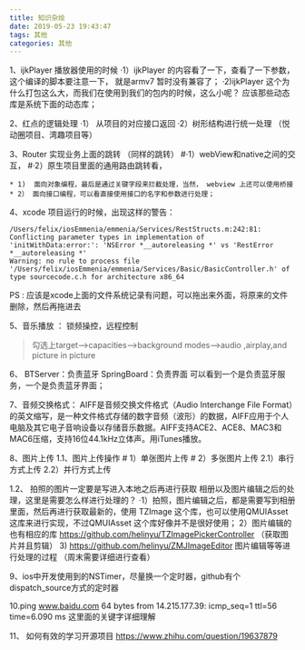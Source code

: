 ```yaml
---
title: 知识杂烩
date: 2019-05-23 19:43:47
tags: 其他
categories: 其他
---
```

1、ijkPlayer 播放器使用的时候
    ·1）ijkPlayer 的内容看了一下，查看了一下参数， 这个编译的脚本要注意一下， 就是armv7 暂时没有兼容了；
    ·2)ijkPlayer 这个为什么打包这么大，而我们在使用到我们的包内的时候，这么小呢？ 应该那些动态库是系统下面的动态库；

2、红点的逻辑处理
    ·1） 从项目的对应接口返回
    ·2）树形结构进行统一处理 （悦动圈项目、湾趣项目等）

3、Router 实现业务上面的跳转 （同样的跳转）
    #·1）webView和native之间的交互，
    #·2）原生项目里面的通用路由跳转看，

    * 1)  面向对象编程，最后是通过关键字段来拦截处理，当然， webview 上还可以使用桥接
    * 2） 面向接口编程，可以看直接使用接口的名字和参数进行处理；

4、xcode 项目运行的时候，出现这样的警告：
```
/Users/felix/iosEmmenia/emmenia/Services/RestStructs.m:242:81: 
Conflicting parameter types in implementation of 'initWithData:error:': 'NSError *__autoreleasing *' vs 'RestError *__autoreleasing *'
Warning: no rule to process file '/Users/felix/iosEmmenia/emmenia/Services/Basic/BasicController.h' of type sourcecode.c.h for architecture x86_64
```
PS : 应该是xcode上面的文件系统记录有问题，可以拖出来外面，将原来的文件删除，然后再拖进去

5、音乐播放 ： 锁频操控，远程控制
>勾选上target——>capacities——>background modes——>audio ,airplay,and picture in picture

6、
BTServer：负责蓝牙
SpringBoard：负责界面
可以看到一个是负责蓝牙服务，一个是负责蓝牙界面；

7、音频交换格式：
AIFF是音频交换文件格式（Audio Interchange File Format）的英文缩写，是一种文件格式存储的数字音频（波形）的数据，AIFF应用于个人电脑及其它电子音响设备以存储音乐数据。AIFF支持ACE2、ACE8、MAC3和MAC6压缩，支持16位44.1kHz立体声。用iTunes播放。

8、图片上传
1.1、图片上传操作 
    # 1）单张图片上传
    # 2）多张图片上传 2.1）串行方式上传 2.2）并行方式上传

1.2、 拍照的图片一定要是写进入本地之后再进行获取
相册以及图片编辑之后的处理，这里是需要怎么样进行处理的？
·1）拍照，图片编辑之后，都是需要写到相册里面，然后再进行获取最新的，使用 TZImage 这个库，也可以使用QMUIAsset这库来进行实现，不过QMUIAsset 这个库好像并不是很好使用；
2）图片编辑的也有相应的库  https://github.com/helinyu/TZImagePickerController （获取图片并且剪辑）
3) https://github.com/helinyu/ZMJImageEditor 图片编辑等等进行处理的过程  （周末需要详细进行查看）


9、ios中开发使用到的NSTimer，尽量换一个定时器，github有个dispatch_source方式的定时器

10.ping www.baidu.com
64 bytes from 14.215.177.39: icmp_seq=1 ttl=56 time=6.090 ms 
这里面的关键字详细理解

11、 如何有效的学习开源项目
https://www.zhihu.com/question/19637879